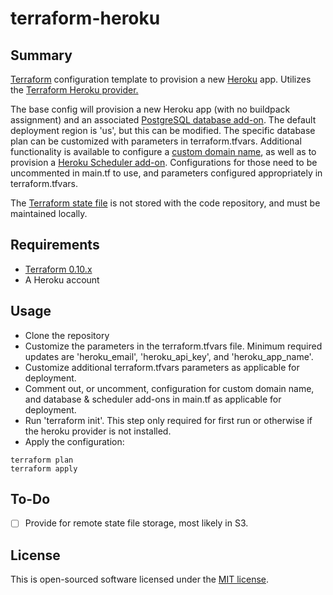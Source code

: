 # terraform-heroku

## Summary

<a href="https://www.terraform.io/">Terraform</a> configuration template to provision a new <a href="https://www.heroku.com">Heroku</a> app. Utilizes the <a href="https://www.terraform.io/docs/providers/heroku/index.html">Terraform Heroku provider.</a>

The base config will provision a new Heroku app (with no buildpack assignment) and an associated <a href="https://elements.heroku.com/addons/heroku-postgresql">PostgreSQL database add-on</a>. The default deployment region is \'us\', but this can be modified. The specific database plan can be customized with parameters in terraform.tfvars. Additional functionality is available to configure a <a href="https://devcenter.heroku.com/articles/custom-domains">custom domain name</a>, as well as to provision a <a href="https://devcenter.heroku.com/articles/scheduler">Heroku Scheduler add-on</a>. Configurations for those need to be uncommented in main.tf to use, and parameters configured appropriately in terraform.tfvars.

The <a href="https://www.terraform.io/docs/state/index.html">Terraform state file</a> is not stored with the code repository, and must be maintained locally. 

## Requirements

- <a href="https://www.terraform.io/downloads.html">Terraform 0.10.x</a>
- A Heroku account

## Usage

- Clone the repository
- Customize the parameters in the terraform.tfvars file. Minimum required updates are 'heroku\_email', 'heroku\_api\_key', and 'heroku\_app\_name'.
- Customize additional terraform.tfvars parameters as applicable for deployment.
- Comment out, or uncomment, configuration for custom domain name, and database & scheduler add-ons in main.tf as applicable for deployment. 
- Run 'terraform init'. This step only required for first run or otherwise if the heroku provider is not installed.
- Apply the configuration:

```
terraform plan
terraform apply
```


## To-Do

 - [ ] Provide for remote state file storage, most likely in S3.

 ## License

This is open-sourced software licensed under the [MIT license](http://opensource.org/licenses/MIT).